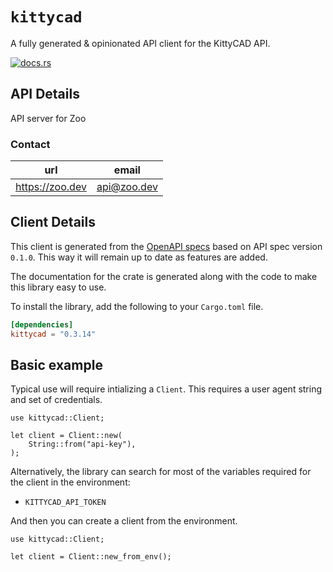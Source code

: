 # `kittycad`

A fully generated & opinionated API client for the KittyCAD API.

[![docs.rs](https://docs.rs/kittycad/badge.svg)](https://docs.rs/kittycad)

## API Details

API server for Zoo



### Contact


| url | email |
|----|----|
| <https://zoo.dev> | api@zoo.dev |



## Client Details

This client is generated from the [OpenAPI specs](https://api.zoo.dev) based on API spec version `0.1.0`. This way it will remain up to date as features are added.

The documentation for the crate is generated
along with the code to make this library easy to use.


To install the library, add the following to your `Cargo.toml` file.

```toml
[dependencies]
kittycad = "0.3.14"
```

## Basic example

Typical use will require intializing a `Client`. This requires
a user agent string and set of credentials.

```rust,no_run
use kittycad::Client;

let client = Client::new(
    String::from("api-key"),
);
```

Alternatively, the library can search for most of the variables required for
the client in the environment:

- `KITTYCAD_API_TOKEN`

And then you can create a client from the environment.

```rust,no_run
use kittycad::Client;

let client = Client::new_from_env();
```
